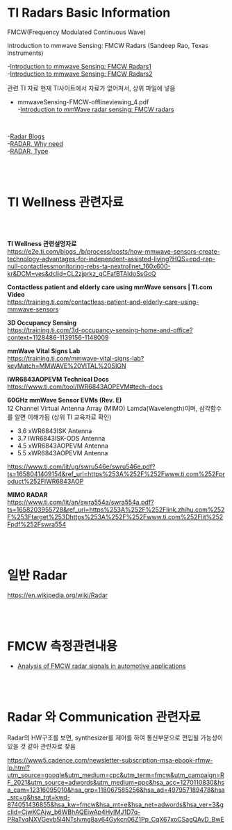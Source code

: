 # TI Radars Basic Information

FMCW(Frequency Modulated Continuous Wave)

Introduction to mmwave Sensing: FMCW Radars (Sandeep Rao, Texas Instruments)               

-[Introduction to mmwave Sensing: FMCW Radars1](https://www.youtube.com/watch?v=8cHACNNDWD8)       
-[Introduction to mmwave Sensing: FMCW Radars2](https://www.youtube.com/watch?v=bB-SGw9uRgQ)        

관련 TI 자료 
현재 TI사이트에서 자료가 없어져서, 상위 파일에 넣음
-  mmwaveSensing-FMCW-offlineviewing_4.pdf    
  -[Introduction to mmWave radar sensing: FMCW radars](https://training.ti.com/mmwave-training-series)    

<br/>


-[Radar Blogs](https://adasauto.blogspot.com/)      
  -[RADAR, Why need](https://adasauto.blogspot.com/2018/04/requirements-for-radar-system-for.html)    
  -[RADAR, Type](https://adasauto.blogspot.com/2018/02/qualities-that-radar-system-should.html)    

<br/>
<br/>

# TI  Wellness 관련자료

<br/>
<br/>

**TI Wellness 관련설명자료**       
https://e2e.ti.com/blogs_/b/process/posts/how-mmwave-sensors-create-technology-advantages-for-independent-assisted-living?HQS=epd-rap-null-contactlessmonitoring-rebs-ta-nextrollnet_160x600-kr&DCM=yes&dclid=CL2zjprkz_gCFafBTAIdoSsGcQ
      
      
**Contactless patient and elderly care using mmWave sensors | TI.com Video**            
  https://training.ti.com/contactless-patient-and-elderly-care-using-mmwave-sensors

**3D Occupancy Sensing**    
  https://training.ti.com/3d-occupancy-sensing-home-and-office?context=1128486-1139156-1148009

**mmWave Vital Signs Lab**   
  https://training.ti.com/mmwave-vital-signs-lab?keyMatch=MMWAVE%20VITAL%20SIGN  

**IWR6843AOPEVM Technical Docs**             
  https://www.ti.com/tool/IWR6843AOPEVM#tech-docs

**60GHz mmWave Sensor EVMs (Rev. E)**     
12 Channel Virtual Antenna Array (MIMO) 
Lamda(Wavelength)이며, 삼각함수를 알면 이해가됨 (상위 TI 교육자료 확인)      
  * 3.6 xWR6843ISK Antenna  
  * 3.7 IWR6843ISK-ODS Antenna   
  * 4.5 xWR6843AOPEVM Antenna    
  * 5.5 xWR6843AOPEVM Antenna      


  https://www.ti.com/lit/ug/swru546e/swru546e.pdf?ts=1658041409154&ref_url=https%253A%252F%252Fwww.ti.com%252Fproduct%252FIWR6843AOP


**MIMO RADAR**         
  https://www.ti.com/lit/an/swra554a/swra554a.pdf?ts=1658203955728&ref_url=https%253A%252F%252Flink.zhihu.com%252F%253Ftarget%253Dhttps%253A%252F%252Fwww.ti.com%252Flit%252Fpdf%252Fswra554


<br/>
<br/>



# 일반 Radar

  https://en.wikipedia.org/wiki/Radar


<br/>
<br/>

# FMCW 측정관련내용 

- [Analysis of FMCW radar signals in automotive applications](https://www.youtube.com/watch?v=8qaCSQ83ZyU)

<br/>
<br/>

# Radar 와 Communication 관련자료 

Radar의 HW구조를 보면, synthesizer를 제어를 하여 통신부분으로 편입될 가능성이 있을 것 같아 관련자료 찾음 

 https://www5.cadence.com/newsletter-subscription-msa-ebook-rfmw-lp.html?utm_source=google&utm_medium=cpc&utm_term=fmcw&utm_campaign=RF_2021&utm_source=adwords&utm_medium=ppc&hsa_acc=1270110830&hsa_cam=12316095010&hsa_grp=118067585256&hsa_ad=497957189478&hsa_src=g&hsa_tgt=kwd-874051436855&hsa_kw=fmcw&hsa_mt=e&hsa_net=adwords&hsa_ver=3&gclid=CjwKCAjw_b6WBhAQEiwAp4HyIMJ1D7q-PRaTvqNXVGevb5l4NTslvmg8av64Gykcn06Z1Pp_CqX67xoCSagQAvD_BwE
  
<br/>
<br/>
